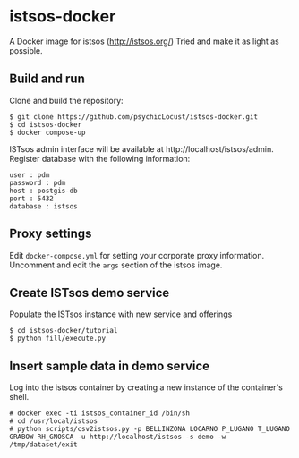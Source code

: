 # istsos-docker

A Docker image for istsos (http://istsos.org/)
Tried and make it as light as possible.

## Build and run

Clone and build the repository:

    $ git clone https://github.com/psychicLocust/istsos-docker.git
    $ cd istsos-docker
    $ docker compose-up
    
ISTsos admin interface will be available at http://localhost/istsos/admin. 
Register database with the following information:

    user : pdm
    password : pdm 
    host : postgis-db 
    port : 5432
    database : istsos

## Proxy settings

Edit `docker-compose.yml` for setting your corporate proxy information. Uncomment and edit the `args` section of the istsos image.


## Create ISTsos demo service

Populate the ISTsos instance with new service and offerings

    $ cd istsos-docker/tutorial
    $ python fill/execute.py
   
## Insert sample data in demo service

Log into the istsos container by creating a new instance of the container's shell.

    # docker exec -ti istsos_container_id /bin/sh
    # cd /usr/local/istsos
    # python scripts/csv2istsos.py -p BELLINZONA LOCARNO P_LUGANO T_LUGANO GRABOW RH_GNOSCA -u http://localhost/istsos -s demo -w /tmp/dataset/exit

